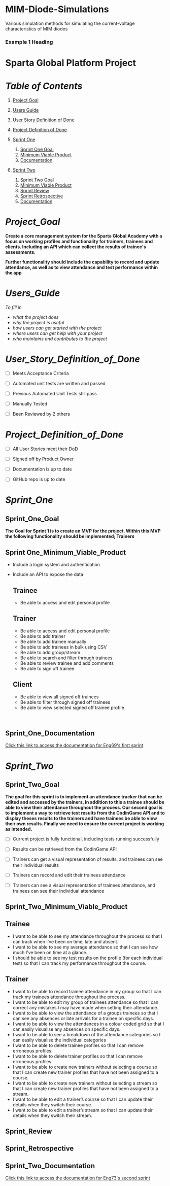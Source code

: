 # MIM-Diode-Simulations

Various simulation methods for simulating the current-voltage characteristics of MIM diodes


### Example 1 Heading
# **Sparta Global Platform Project**





# *Table of Contents*



1. [Project Goal](#Project-Goal)

2. [Users Guide](#Users_Guide)

3. [User Story Definition of Done](#User_Story_Definition_of_Done)

4. [Project Definition of Done](#Project_Definition_of_Done)

5. [Sprint One](#Sprint_One)

   1. [Sprint One Goal](#Sprint_One_Goal)
   2. [Minimum Viable Product](#Sprint_One_Minimum_Viable_Product)
   3. [Documentation](#Sprint_One_Documentation)

6. [Sprint Two](#Sprint_Two)

   1. [Sprint Two Goal](#Sprint_Two_Goal)
   2. [Minimum Viable Product](#Sprint_Two_Minimum_Viable_Product)
   3. [Sprint Review](#Sprint_Review)
   4. [Sprint Retrospective](#Sprint_Retrospective)
   5. [Documentation](#Sprint_Two_Documentation)

   

   

# *Project_Goal*

**Create a core management system for the Sparta Global Academy with a focus on working profiles and functionality for trainers, trainees and clients. Including an API which can collect the results of trainee's assessments.**

**Further functionality should include the capability to record and update attendance, as well as to view attendance and test performance within the app**



# *Users_Guide*

*To fill in*

- *what the project does*
- *why the project is useful*
- *how users can get started with the project*
- *where users can get help with your project*
- *who maintains and contributes to the project*



# *User_Story_Definition_of_Done*

- [ ] Meets Acceptance Criteria
- [ ] Automated unit tests are written and passed
- [ ] Previous Automated Unit Tests still pass
- [ ] Manually Tested
- [ ] Been Reviewed by 2 others



# *Project_Definition_of_Done*

- [ ] All User Stories meet their DoD
- [ ] Signed off by Product Owner
- [ ] Documentation is up to date
- [ ] GitHub repo is up to date

  

# *Sprint_One*



## Sprint_One_Goal

**The Goal for Sprint 1 is to create an MVP for the project. Within this MVP the following functionality should be implemented; Trainers**



## Sprint One_Minimum_Viable_Product

- Include a login system and authentication

- Include an API to expose the data

  ## Trainee 

  - Be able to access and edit personal profile	

  ## Trainer

  - Be able to access and edit personal profile
  - Be able to add trainer
  - Be able to add  trainee manually
  - Be able to add trainees in bulk using CSV
  - Be able to add group/stream
  - Be able to search and filter through trainees
  - Be able to review trainee and add comments
  - Be able to sign off trainee

  ## Client 

  - Be able to view all signed off trainees
  - Be able to filter through signed off trainees
  - Be able to view selected signed off trainee profile


​	

## Sprint_One_Documentation

[Click this link to access the documentation for Eng69's first sprint](https://github.com/spartaglobal/Eng69FinalProject/blob/dev-alexm/SprintOneDocumentation.md)







# *Sprint_Two*



## Sprint_Two_Goal

**The goal for this sprint is to implement an attendance tracker that can be edited and accessed by the trainers, in addition to this a trainee should be able to view their attendance throughout the process. Our second goal is to implement a way to retrieve test results from the CodinGame API and to display theses results to the trainers and have trainees be able to view their own results. Finally we need to ensure the current project is working as intended.**



- [ ] Current project is fully functional, including tests running successfully
- [ ] Results can be retrieved from the CodinGame API
- [ ] Trainers can get a visual representation of results, and trainees can see their individual results
- [ ] Trainers can record and edit their trainees attendance
- [ ] Trainers can see a visual representation of trainees attendance, and trainees can see their individual attendance





## Sprint_Two_Minimum_Viable_Product

## Trainee 

- I want to be able to see my attendance throughout the process so that I can track when I’ve been on time, late and absent. 
- I want to be able to see my average attendance so that I can see how much I’ve been on time at a glance. 
- I should be able to see my test results on the profile (for each individual test) so that I can track my performance throughout the course.

## Trainer

- I want to be able to record trainee attendance in my group so that I can track my trainees attendance throughout the process. 
- I want to be able to edit my group of trainees attendance so that I can correct any mistakes I may have made when setting their attendance. 
- I want to be able to view the attendance of a groups trainees so that I can see any absences or late arrivals for a trainee on specific days.  
- I want to be able to view the attendances in a colour coded grid so that I can easily visualise any absences on specific days. 
- I want to be able to see a breakdown of the attendance categories so I can easily visualise the individual categories 
- I want to be able to delete trainee profiles so that I can remove erroneous profiles.
- I want to be able to delete trainer profiles so that I can remove erroneous profiles.
- I want to be able to create new trainers without selecting a course so that I can create new trainer profiles that have not been assigned to a course. 
- I want to be able to create new trainers without selecting a stream so that I can create new trainer profiles that have not been assigned to a stream. 
- I want to be able to edit a trainer’s course so that I can update their details when they switch their course. 
- I want to be able to edit a trainer’s stream so that I can update their details when they switch their stream. 



## Sprint_Review



## Sprint_Retrospective



## Sprint_Two_Documentation

[Click this link to access the documentation for Eng73's second sprint](https://github.com/spartaglobal/Eng69FinalProject/blob/dev-alexm/SprintTwoDocumentation.md)

